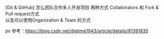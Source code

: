 
[Git & GitHub] 怎么团队合作多人开发项目
两种方式 Collaborators 和 Fork & Pull request方式   
以及可以使用Organization & Team 的方式


ps 参考：https://blog.csdn.net/dietime1943/article/details/81391835